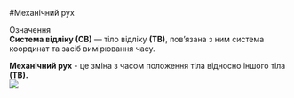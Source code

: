 #Механічний рух

<div class="eoz-wrap">
<span class="eoz">Означення</span>
<div class="eoz-text">
<b>Система вiдлiку (СВ)</b> — тiло вiдлiку <b>(ТВ)</b>, пов’язана з ним система координат
та засiб вимiрювання часу.
<p></p>
<b>Механiчний рух</b> - це змiна з часом положення тiла <p1>вiдносно</p1> iншого тiла <b>(ТВ)<b>.
</div>
</div>

<img src="https://github.com/chudaol/ed-era-book-physics/blob/master/images/chapter_1/1.svg" class="image"/>





